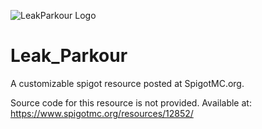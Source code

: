 ![LeakParkour Logo](https://i.imgur.com/mLhpaa1.png)

# Leak_Parkour
A customizable spigot resource posted at SpigotMC.org.

Source code for this resource is not provided. Available at: https://www.spigotmc.org/resources/12852/
